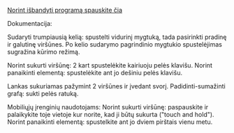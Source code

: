 [Norint išbandyti programą spauskite čia](d0ubletr0uble.github.io)

Dokumentacija:

Sudaryti trumpiausią kelią: spustelti vidurinį mygtuką, tada pasirinkti pradinę ir galutinę viršūnes.
Po kelio sudarymo pagrindinio mygtukio spustelėjimas sugražina kūrimo režimą.

Norint sukurti viršūnę: 2 kart spustelėkite kairiuoju pelės klavišu.
Norint panaikinti elementą: spustelėkite ant jo dešiniu pelės klavišu.

Lankas sukuriamas pažymint 2 viršūnes ir įvedant svorį.
Padidinti-sumažinti grafą: sukti pelės ratuką.

Mobiliųjų įrenginių naudotojams:
Norint sukurti viršūnę: paspauskite ir palaikykite toje vietoje kur norite, kad ji būtų sukurta ("touch and hold").
Norint panaikinti elementą: spustelkite ant jo dviem pirštais vienu metu.